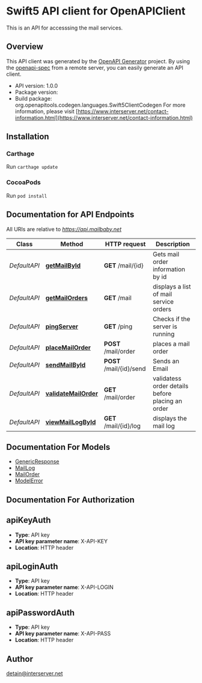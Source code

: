 # Swift5 API client for OpenAPIClient

This is an API for accesssing the mail services.

## Overview
This API client was generated by the [OpenAPI Generator](https://openapi-generator.tech) project.  By using the [openapi-spec](https://github.com/OAI/OpenAPI-Specification) from a remote server, you can easily generate an API client.

- API version: 1.0.0
- Package version: 
- Build package: org.openapitools.codegen.languages.Swift5ClientCodegen
For more information, please visit [https://www.interserver.net/contact-information.html](https://www.interserver.net/contact-information.html)

## Installation

### Carthage

Run `carthage update`

### CocoaPods

Run `pod install`

## Documentation for API Endpoints

All URIs are relative to *https://api.mailbaby.net*

Class | Method | HTTP request | Description
------------ | ------------- | ------------- | -------------
*DefaultAPI* | [**getMailById**](docs/DefaultAPI.md#getmailbyid) | **GET** /mail/{id} | Gets mail order information by id
*DefaultAPI* | [**getMailOrders**](docs/DefaultAPI.md#getmailorders) | **GET** /mail | displays a list of mail service orders
*DefaultAPI* | [**pingServer**](docs/DefaultAPI.md#pingserver) | **GET** /ping | Checks if the server is running
*DefaultAPI* | [**placeMailOrder**](docs/DefaultAPI.md#placemailorder) | **POST** /mail/order | places a mail order
*DefaultAPI* | [**sendMailById**](docs/DefaultAPI.md#sendmailbyid) | **POST** /mail/{id}/send | Sends an Email
*DefaultAPI* | [**validateMailOrder**](docs/DefaultAPI.md#validatemailorder) | **GET** /mail/order | validatess order details before placing an order
*DefaultAPI* | [**viewMailLogById**](docs/DefaultAPI.md#viewmaillogbyid) | **GET** /mail/{id}/log | displays the mail log


## Documentation For Models

 - [GenericResponse](docs/GenericResponse.md)
 - [MailLog](docs/MailLog.md)
 - [MailOrder](docs/MailOrder.md)
 - [ModelError](docs/ModelError.md)


## Documentation For Authorization


## apiKeyAuth

- **Type**: API key
- **API key parameter name**: X-API-KEY
- **Location**: HTTP header

## apiLoginAuth

- **Type**: API key
- **API key parameter name**: X-API-LOGIN
- **Location**: HTTP header

## apiPasswordAuth

- **Type**: API key
- **API key parameter name**: X-API-PASS
- **Location**: HTTP header


## Author

detain@interserver.net

